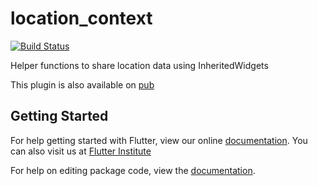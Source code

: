 # location_context

[![Build Status](https://travis-ci.org/flutter-institute/location_context.svg?branch=master)](https://travis-ci.org/flutter-institute/location_context)

Helper functions to share location data using InheritedWidgets

This plugin is also available on [pub](https://pub.dartlang.org/packages/location_context)

## Getting Started

For help getting started with Flutter, view our online [documentation](https://flutter.dev/).
You can also visit us at [Flutter Institute](https://flutter.institute)

For help on editing package code, view the [documentation](https://flutter.dev/docs/development/packages-and-plugins/developing-packages).
